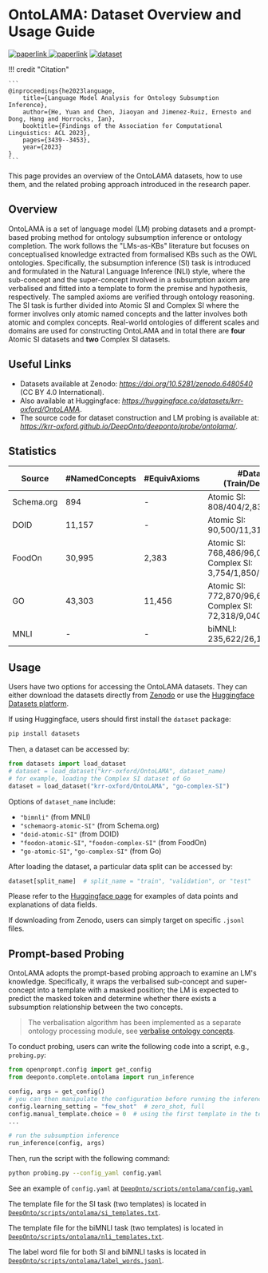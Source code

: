 # OntoLAMA: Dataset Overview and Usage Guide

[![paperlink](https://img.shields.io/badge/paperlink-acl-red)
](https://aclanthology.org/2023.findings-acl.213)
[![paperlink](https://img.shields.io/badge/paperlink-arxiv-orange)](https://arxiv.org/abs/2302.06761)
[![dataset](https://img.shields.io/badge/dataset-10.5281%2Fzenodo.6480540-blue)](https://doi.org/10.5281/zenodo.6480540)


!!! credit "Citation"

    ```
    @inproceedings{he2023language,
        title={Language Model Analysis for Ontology Subsumption Inference},
        author={He, Yuan and Chen, Jiaoyan and Jimenez-Ruiz, Ernesto and Dong, Hang and Horrocks, Ian},
        booktitle={Findings of the Association for Computational Linguistics: ACL 2023},
        pages={3439--3453},
        year={2023}
    }
    ```

This page provides an overview of the $\textsf{OntoLAMA}$ datasets, how to use them, and the related probing approach introduced in the research paper.

## Overview

$\textsf{OntoLAMA}$ is a set of language model (LM) probing datasets and a prompt-based probing method for ontology subsumption inference or ontology completion. The work follows the "LMs-as-KBs" literature but focuses on conceptualised knowledge extracted from formalised KBs such as the OWL ontologies. Specifically, the subsumption inference (SI) task is introduced and formulated in the Natural Language Inference (NLI) style, where the sub-concept and the super-concept involved in a subsumption axiom are verbalised and fitted into a template to form the premise and hypothesis, respectively. The sampled axioms are verified through ontology reasoning. The SI task is further divided into Atomic SI and Complex SI where the former involves only atomic named concepts and the latter involves both atomic and complex concepts. Real-world ontologies of different scales and domains are used for constructing OntoLAMA and in total there are **four** Atomic SI datasets and **two** Complex SI datasets.

## Useful Links

- Datasets available at Zenodo: *<https://doi.org/10.5281/zenodo.6480540>* (CC BY 4.0 International).
- Also available at Huggingface: *<https://huggingface.co/datasets/krr-oxford/OntoLAMA>*.
- The source code for dataset construction and LM probing is available at: *<https://krr-oxford.github.io/DeepOnto/deeponto/probe/ontolama/>*.


## Statistics

<small>

| Source     | #NamedConcepts | #EquivAxioms | #Dataset (Train/Dev/Test)                                              |
|------------|----------------|--------------|------------------------------------------------------------------------|
| Schema.org | 894            | -            | Atomic SI: 808/404/2,830                                               |
| DOID       | 11,157         | -            | Atomic SI: 90,500/11,312/11,314                                        |
| FoodOn     | 30,995         | 2,383        | Atomic SI: 768,486/96,060/96,062 <br /> Complex SI: 3,754/1,850/13,080 |
| GO         | 43,303         | 11,456       | Atomic SI: 772,870/96,608/96,610 <br /> Complex SI: 72,318/9,040/9,040 |
| MNLI       | -              | -            | biMNLI: 235,622/26,180/12,906                                          |

</small>

## Usage

Users have two options for accessing the OntoLAMA datasets. They can either download the datasets directly from [Zenodo](https://doi.org/10.5281/zenodo.6480540) or use the [Huggingface Datasets platform](https://huggingface.co/datasets/krr-oxford/OntoLAMA). 

If using Huggingface, users should first install the `dataset` package:

```bash
pip install datasets
```

Then, a dataset can be accessed by:

```python
from datasets import load_dataset
# dataset = load_dataset("krr-oxford/OntoLAMA", dataset_name)
# for example, loading the Complex SI dataset of Go
dataset = load_dataset("krr-oxford/OntoLAMA", "go-complex-SI") 
```

Options of `dataset_name` include:

- `"bimnli"` (from MNLI)
- `"schemaorg-atomic-SI"` (from Schema.org)
- `"doid-atomic-SI"` (from DOID)
- `"foodon-atomic-SI"`, `"foodon-complex-SI"` (from FoodOn)
- `"go-atomic-SI"`, `"go-complex-SI"` (from Go)

After loading the dataset, a particular data split can be accessed by:

```python
dataset[split_name]  # split_name = "train", "validation", or "test"
```

Please refer to the [Huggingface page](https://huggingface.co/datasets/krr-oxford/OntoLAMA) for examples of data points and explanations of data fields.

If downloading from Zenodo, users can simply target on specific `.jsonl` files.


## Prompt-based Probing

$\textsf{OntoLAMA}$ adopts the prompt-based probing approach to examine an LM's knowledge. Specifically, it wraps the verbalised sub-concept and super-concept into a template with a masked position; the LM is expected to predict the masked token and determine whether there exists a subsumption relationship between the two concepts.

> The verbalisation algorithm has been implemented as a separate ontology processing module, see 
[verbalise ontology concepts](https://krr-oxford.github.io/DeepOnto/verbaliser/).

To conduct probing, users can write the following code into a script, e.g., `probing.py`:

```python
from openprompt.config import get_config
from deeponto.complete.ontolama import run_inference

config, args = get_config()
# you can then manipulate the configuration before running the inference
config.learning_setting = "few_shot"  # zero_shot, full
config.manual_template.choice = 0  # using the first template in the template file
...

# run the subsumption inference
run_inference(config, args)
```

Then, run the script with the following command:

```bash
python probing.py --config_yaml config.yaml
```

See an example of `config.yaml` at [`DeepOnto/scripts/ontolama/config.yaml`](https://github.com/KRR-Oxford/DeepOnto/blob/main/scripts/ontolama/config.yaml)

The template file for the SI task (two templates) is located in [`DeepOnto/scripts/ontolama/si_templates.txt`](https://github.com/KRR-Oxford/DeepOnto/blob/main/scripts/ontolama/si_templates.txt).

The template file for the biMNLI task (two templates) is located in [`DeepOnto/scripts/ontolama/nli_templates.txt`](https://github.com/KRR-Oxford/DeepOnto/blob/main/scripts/ontolama/nli_templates.txt).

The label word file for both SI and biMNLI tasks is located in [`DeepOnto/scripts/ontolama/label_words.jsonl`](https://github.com/KRR-Oxford/DeepOnto/blob/main/scripts/ontolama/label_words.jsonl).

